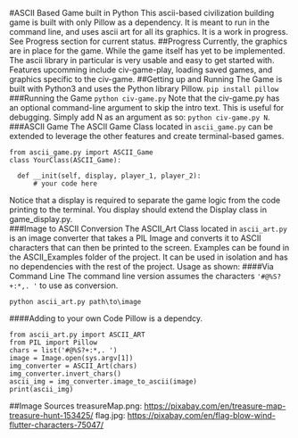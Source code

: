 #ASCII Based Game built in Python
This ascii-based civilization building game is built with only Pillow as a dependency. It is meant to run in the command line, and uses ascii art for all its graphics. It is a work in progress. See Progress section for current status. 
##Progress
Currently, the graphics are in place for the game. While the game itself has yet to be implemented. The ascii library in particular is very usable and easy to get started with. Features upcomming include civ-game-play, loading saved games, and graphics specific to the civ-game.
##Getting up and Running
The Game is built with Python3 and uses the Python library Pillow.
`pip install pillow`
###Running the Game 
`python civ-game.py`
Note that the civ-game.py has an optional command-line argument to skip the intro text. This is useful for debugging. Simply add N as an argument as so: `python civ-game.py N`.
###ASCII Game
The ASCII Game Class located in `ascii_game.py` can be extended to leverage the other features and create terminal-based games.
```
from ascii_game.py import ASCII_Game
class YourClass(ASCII_Game):

  def __init(self, display, player_1, player_2):
      # your code here
```
Notice that a display is required to separate the game logic from the code printing to the terminal. You display should extend the Display class in game_display.py.  
###Image to ASCII Conversion
The ASCII_Art Class located in `ascii_art.py` is an image converter that takes a PIL Image and converts it to ASCII characters that can then be printed to the screen. Examples can be found in the ASCII_Examples folder of the project. It can be used in isolation and has no dependencies with the rest of the project. Usage as shown:
####Via Command Line
The command line version assumes the characters `'#@%S?+:*,. '` to use as conversion.
```
python ascii_art.py path\to\image
```
####Adding to your own Code
Pillow is a dependcy.
```
from ascii_art.py import ASCII_ART
from PIL import Pillow
chars = list('#@%S?+:*,. ')
image = Image.open(sys.argv[1])
img_converter = ASCII_Art(chars)
img_converter.invert_chars()
ascii_img = img_converter.image_to_ascii(image)
print(ascii_img)
```
##Image Sources
treasureMap.png: https://pixabay.com/en/treasure-map-treasure-hunt-153425/
flag.jpg: https://pixabay.com/en/flag-blow-wind-flutter-characters-75047/
